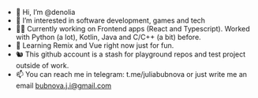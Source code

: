 - 👋 Hi, I’m @denolia
- 👀 I’m interested in software development, games and tech
- 👩‍💻 Currently working on Frontend apps (React and Typescript). Worked with Python (a lot), Kotlin, Java and C/C++ (a bit) before.
- 🌱 Learning Remix and Vue right now just for fun.
- 🐿 This github account is a stash for playground repos and test project outside of work.
- 📫 You can reach me in telegram: t.me/juliabubnova or just write me an email bubnova.j.i@gmail.com
